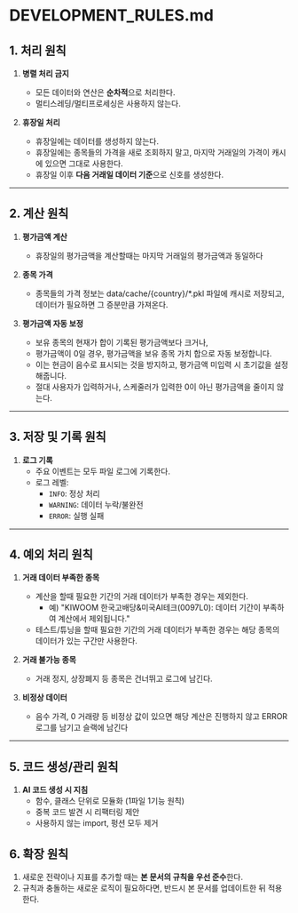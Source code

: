 # DEVELOPMENT_RULES.md

## 1. 처리 원칙
1. **병렬 처리 금지**  
    - 모든 데이터와 연산은 **순차적**으로 처리한다.  
    - 멀티스레딩/멀티프로세싱은 사용하지 않는다.  

2. **휴장일 처리**  
    - 휴장일에는 데이터를 생성하지 않는다.  
    - 휴장일에는 종목들의 가격을 새로 조회하지 말고, 마지막 거래일의 가격이 캐시에 있으면 그대로 사용한다.  
    - 휴장일 이후 **다음 거래일 데이터 기준**으로 신호를 생성한다.  

---

## 2. 계산 원칙
1. **평가금액 계산**  
    - 휴장일의 평가금액을 계산할때는 마지막 거래일의 평가금액과 동일하다  

2. **종목 가격**  
    - 종목들의 가격 정보는 data/cache/{country}/*.pkl 파일에 캐시로 저장되고, 데이터가 필요하면 그 증분만큼 가져온다.

3. **평가금액 자동 보정**
    - 보유 종목의 현재가 합이 기록된 평가금액보다 크거나,
    - 평가금액이 0일 경우, 평가금액을 보유 종목 가치 합으로 자동 보정합니다.
    - 이는 현금이 음수로 표시되는 것을 방지하고, 평가금액 미입력 시 초기값을 설정해줍니다.
    - 절대 사용자가 입력하거나, 스케줄러가 입력한 0이 아닌 평가금액을 줄이지 않는다.

---

## 3. 저장 및 기록 원칙
1. **로그 기록**  
    - 주요 이벤트는 모두 파일 로그에 기록한다.  
    - 로그 레벨:  
        - `INFO`: 정상 처리  
        - `WARNING`: 데이터 누락/불완전  
        - `ERROR`: 실행 실패  

---

## 4. 예외 처리 원칙
1. **거래 데이터 부족한 종목**  
    - 계산을 할때 필요한 기간의 거래 데이터가 부족한 경우는 제외한다.
        - 예) "KIWOOM 한국고배당&미국AI테크(0097L0): 데이터 기간이 부족하여 계산에서 제외됩니다."
    - 테스트/튜닝을 할때 필요한 기간의 거래 데이터가 부족한 경우는 해당 종목의 데이터가 있는 구간만 사용한다.

2. **거래 불가능 종목**  
    - 거래 정지, 상장폐지 등 종목은 건너뛰고 로그에 남긴다.  

3. **비정상 데이터**  
    - 음수 가격, 0 거래량 등 비정상 값이 있으면 해당 계산은 진행하지 않고 ERROR로그를 남기고 슬랙에 남긴다

---

## 5. 코드 생성/관리 원칙
1. **AI 코드 생성 시 지침**
    - 함수, 클래스 단위로 모듈화 (1파일 1기능 원칙)
    - 중복 코드 발견 시 리팩터링 제안
    - 사용하지 않는 import, 펑션 모두 제거

## 6. 확장 원칙
1. 새로운 전략이나 지표를 추가할 때는 **본 문서의 규칙을 우선 준수**한다.  
2. 규칙과 충돌하는 새로운 로직이 필요하다면, 반드시 본 문서를 업데이트한 뒤 적용한다.  